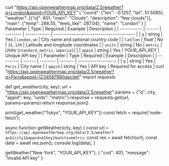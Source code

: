 curl "https://api.openweathermap.org/data/2.5/weather?q=London&appid=YOUR_API_KEY"
{
  "coord": {"lon": -0.1257, "lat": 51.5085},
  "weather": [{"id": 801, "main": "Clouds", "description": "few clouds"}],
  "main": {"temp": 288.55, "feels_like": 287.04},
  "name": "London"
}
| Parameter   | Type   | Required | Example      | Description                              |
| ----------- | ------ | -------- | ------------ | ---------------------------------------- |
| `q`         | string | Yes      | `London,uk`  | City name and optional country code      |
| `lat`/`lon` | float  | No       | `35`, `139`  | Latitude and longitude coordinates       |
| `units`     | string | No       | `metric`     | Units (`standard`, `metric`, `imperial`) |
| `appid`     | string | Yes      | YOUR_API_KEY | Unique API key                           |
| Parameter | Type   | Required | Example | Description         |
| --------- | ------ | -------- | ------- | ------------------- |
| `q`       | string | Yes      | `Paris` | City name           |
| `appid`   | string | Yes      | API key | Required for access |
curl "https://api.openweathermap.org/data/2.5/weather?q=Paris&appid=1234567890abcdef"
import requests

def get_weather(city, key):
    url = "https://api.openweathermap.org/data/2.5/weather"
    params = {"q": city, "appid": key, "units": "metric"}
    response = requests.get(url, params=params)
    return response.json()

print(get_weather("Tokyo", "YOUR_API_KEY"))
const fetch = require('node-fetch');

async function getWeather(city, key) {
  const url = `https://api.openweathermap.org/data/2.5/weather?q=${city}&appid=${key}&units=metric`;
  const res = await fetch(url);
  const data = await res.json();
  console.log(data);
}

getWeather("New York", "YOUR_API_KEY");
{
  "cod": 401,
  "message": "Invalid API key"
}
